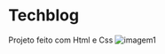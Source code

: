 # Techblog
Projeto feito com Html e Css
![imagem1](https://user-images.githubusercontent.com/107490860/183243610-31df6c78-a1a7-490d-ba96-ecca1eb384ba.jpg)
